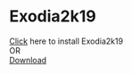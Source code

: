 # Exodia2k19
[Click](https://apkpure.com/exodia-19-iit-mandi/in.exodia.exodia) here to install Exodia2k19 <br>
OR <br>
[Download](https://drive.google.com/file/d/1BfIfRz3DyP_464h9YEmcOfQqKv6idsCQ/view?usp=sharing)
